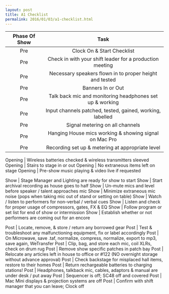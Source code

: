 ```yaml
---
layout: post
title: A1 Checklist
permalink: 2016/01/03/a1-checklist.html
---
```

Phase Of Show | Task
:---------------:|:-----:
Pre | Clock On & Start Checklist
Pre | Check in with your shift leader for a production meeting
Pre | Necessary speakers flown in to proper height and tested
Pre | Banners In or Out
Pre | Talk back mic and monitoring headphones set up & working
Pre | Input channels patched, tested, gained, working, labelled
Pre | Signal metering on all channels
Pre | Hanging House mics working & showing signal on Mac Pro
Pre | Recording set up & metering at appropriate level

Opening | Wireless batteries checked & wireless transmitters sleeved
Opening | Stairs to stage in or out
Opening | No extraneous items left on stage
Opening | Pre-show music playing & video live if requested

Show | Stage Manager and Lighting are ready for show to start
Show | Start archival recording as house goes to half
Show | Un-mute mics and level before speaker / talent approaches mic
Show | Minimize extraneous mic noise (pops when taking mic out of stand or setting on table)
Show | Watch / listen to performers for non-verbal / verbal cues
Show | Listen and check for proper usage of compressors, gates, FX & EQ
Show | Follow program or set list for end of show or intermission
Show | Establish whether or not performers are coming out for an encore


Post | Locate, remove, & store / return any borrowed gear
Post | Test & troubleshoot any malfunctioning equipment, fix or label accordingly
Post | On Microwave, save .taf, normalize, compress, normalize, export to mp3, save again, WeTransfer
Post | Clip, bag, and store each mic, coil XLRs, check on drum rug
Post | Remove show specific patches in patch bay
Post | Relocate any articles left in house to office or #122 (NO overnight storage without advance approval)
Post | Check backstage for misplaced hall items, restore to their homes
Post | Return rechargeable batteries to charging stations!
Post | Headphones, talkback mic, cables, adaptors & manual are under desk / put away
Post | Sequencer is off; SC48 off and covered
Post | Mac Mini displays & projection systems are off
Post | Confirm with shift manager that you can leave; Clock off
